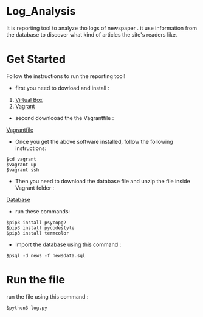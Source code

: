 # Log_Analysis
It is reporting tool to analyze tho logs of newspaper .
it use information from the database to discover what kind of articles the site's readers like.

# Get Started 
Follow the instructions to run the reporting tool!

- first you need to dowload and install :
1. [Virtual Box](https://www.virtualbox.org/wiki/Downloads)
2. [Vagrant ](https://www.vagrantup.com/downloads.html)


- second downlooad the the Vagrantfile : 

[Vagrantfile](https://github.com/udacity/fullstack-nanodegree-vm)


- Once you get the above software installed, follow the following instructions:
```
$cd vagrant
$vagrant up
$vagrant ssh
```

- Then you need to download the database file and unzip the file inside Vagrant folder : 

[Database](https://d17h27t6h515a5.cloudfront.net/topher/2016/August/57b5f748_newsdata/newsdata.zip)

- run these commands: 

```
$pip3 install psycopg2
$pip3 install pycodestyle
$pip3 install termcolor
```
- Import the database using this command : 
```
$psql -d news -f newsdata.sql 
```
# Run the file
run the file using this command : 
```
$python3 log.py 
```
